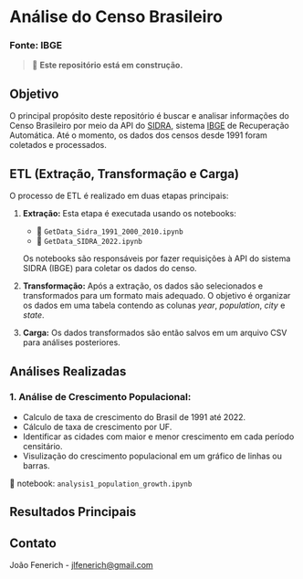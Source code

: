 # Análise do Censo Brasileiro 
### Fonte: IBGE

> 🚧 **Este repositório está em construção.**

## Objetivo

O principal propósito deste repositório é buscar e analisar informações do Censo Brasileiro por meio da API do [SIDRA](https://sidra.ibge.gov.br), sistema [IBGE](https://ibge.gov.br) de Recuperação Automática. Até o momento, os dados dos censos desde 1991 foram coletados e processados.

## ETL (Extração, Transformação e Carga)

O processo de ETL é realizado em duas etapas principais:

1. **Extração:** Esta etapa é executada usando os notebooks:
   - 📗 `GetData_Sidra_1991_2000_2010.ipynb`
   - 📗 `GetData_SIDRA_2022.ipynb`
   
   Os notebooks são responsáveis por fazer requisições à API do sistema SIDRA (IBGE) para coletar os dados do censo.

2. **Transformação:** Após a extração, os dados são selecionados e transformados para um formato mais adequado. O objetivo é organizar os dados em uma tabela contendo as colunas *year*, *population*, *city* e *state*.

3. **Carga:** Os dados transformados são então salvos em um arquivo CSV para análises posteriores.

## Análises Realizadas

### 1.  Análise de Crescimento Populacional:
* Calculo de taxa de crescimento do Brasil de 1991 até 2022.
* Cálculo de taxa de crescimento por UF.
* Identificar as cidades com maior e menor crescimento em cada período censitário.
* Visulização do crescimento populacional em um gráfico de linhas ou barras.

📗 notebook: `analysis1_population_growth.ipynb`

## Resultados Principais

## Contato

João Fenerich - jlfenerich@gmail.com


